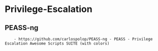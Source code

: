#  Privilege-Escalation

## PEASS-ng

        - https://github.com/carlospolop/PEASS-ng - PEASS - Privilege Escalation Awesome Scripts SUITE (with colors)